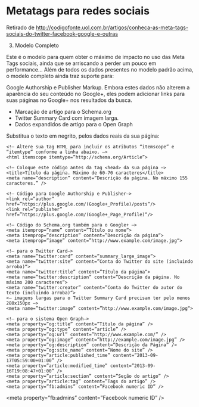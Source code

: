# Metatags para redes sociais
Retirado de http://codigofonte.uol.com.br/artigos/conheca-as-meta-tags-sociais-do-twitter-facebook-google-e-outras

3) Modelo Completo

Este é o modelo para quem obter o máximo de impacto no uso das Meta Tags sociais, ainda que se arriscando a perder um pouco em performance… Além de todos os dados presentes no modelo padrão acima, o modelo completo ainda traz suporte para:

Google Authorship e Publisher Markup. Embora estes dados não alterem a aparência do seu conteúdo no Google+, eles podem adicionar links para suas páginas no Google+ nos resultados da busca.

* Marcação de artigo para o Schema.org
* Twitter Summary Card com imagem larga.
* Dados expandidos de artigo para o Open Graph

Substitua o texto em negrito, pelos dados reais da sua página:

```
<!– Altere sua tag HTML para incluir os atributos “itemscope” e “itemtype” conforme a linha abaixo. –>
<html itemscope itemtype=”http://schema.org/Article”>

```

```
<!– Coloque este código antes da tag <head> da sua página –>
<title>Título da página. Máximo de 60-70 caracteres</title>
<meta name=”description” content=”Descrição da página. No máximo 155 caracteres.” />

<!– Código para Google Authorship e Publisher–>
<link rel=”author” href=”https://plus.google.com/(Google+_Profile)/posts“/>
<link rel=”publisher” href=”https://plus.google.com/(Google+_Page_Profile)“/>

<!– Código do Schema.org também para o Google+ –>
<meta itemprop=”name” content=”Título ou nome“>
<meta itemprop=”description” content=”Descrição da página“>
<meta itemprop=”image” content=”http://www.example.com/image.jpg“>

<!– para o Twitter Card–>
<meta name=”twitter:card” content=”summary_large_image”>
<meta name=”twitter:site” content=”Conta do Twitter do site (incluindo arroba)“>
<meta name=”twitter:title” content=”Título da página“>
<meta name=”twitter:description” content=”Descrição da página. No máximo 200 caracteres“>
<meta name=”twitter:creator” content=”Conta do Twitter do autor do texto (incluindo arroba)“>
<– imagens largas para o Twitter Summary Card precisam ter pelo menos 280x150px –>
<meta name=”twitter:image” content=”http://www.example.com/image.jpg“>

<!– para o sistema Open Graph–>
<meta property=”og:title” content=”Título da página” />
<meta property=”og:type” content=”article” />
<meta property=”og:url” content=”http://www.example.com/” />
<meta property=”og:image” content=”http://example.com/image.jpg” />
<meta property=”og:description” content=”Descrição da Página” />
<meta property=”og:site_name” content=”Nome do site” />
<meta property=”article:published_time” content=”2013-09-17T05:59:00+01:00” />
<meta property=”article:modified_time” content=”2013-09-16T19:08:47+01:00” />
<meta property=”article:section” content=”Seção do artigo” />
<meta property=”article:tag” content=”Tags do artigo” />
<meta property=”fb:admins” content=”Facebook numeric ID” />

```

<meta property=”fb:admins” content=”Facebook numeric ID” /> 
